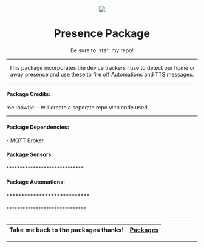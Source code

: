 <p align="center">
  <img src="https://github.com/JamesMcCarthy79/Home-Assistant-Config/blob/master/HA%20Pics/Presence.png"/>
</p>
<h1 align="center">Presence Package</h1>
<p align="center">Be sure to :star: my repo!</p>
<hr *** </hr>
<p align="center">This package incorporates the device trackers I use to detect our home or away presence and use these to fire off Automations and TTS messages.</p>
<hr --- </hr> 

<h4 align="left">Package Credits:</h4>
<p align="left">me :bowtie: - will create a seperate repo with code used</br>

<hr --- </hr>

<h4 align="left">Package Dependencies:</h4>
<p align="left">- MQTT Broker</br>
<h4 align="left">Package Sensors:</h4>
<p align="left">*****************************</br>
<h4 align="left">Package Automations:</h4>
<h4 align="left">****************************</h4>
<p align="left">******************************</p>
<hr --- </hr>

| Take me back to the packages thanks!| [Packages](https://github.com/JamesMcCarthy79/Home-Assistant-Config/tree/master/config/packages) | 
| --- | --- |

<hr --- </hr>
